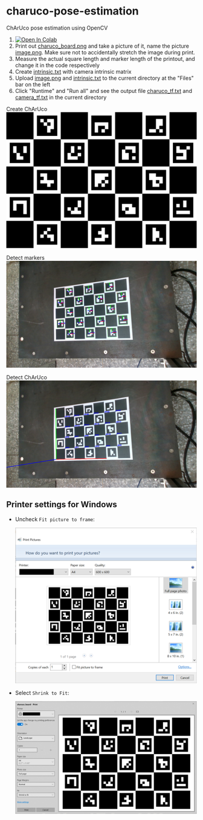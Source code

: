 # charuco-pose-estimation
ChArUco pose estimation using OpenCV

1. [![Open In Colab](https://colab.research.google.com/assets/colab-badge.svg)](https://colab.research.google.com/github/tony2guo/charuco-pose-estimation/blob/master/charuco-pose-estimation.ipynb)
1. Print out [charuco_board.png](charuco_board.png) and take a picture of it, name the picture [image.png](image.png). Make sure not to accidentally stretch the image during print.
1. Measure the actual square length and marker length of the printout, and change it in the code respectively
1. Create [intrinsic.txt](intrinsic.txt) with camera intrinsic matrix
1. Upload [image.png](image.png) and [intrinsic.txt](intrinsic.txt) to the current directory at the "Files" bar on the left
1. Click "Runtime" and "Run all" and see the output file [charuco_tf.txt](charuco_tf.txt) and [camera_tf.txt](camera_tf.txt) in the current directory


Create ChArUco
![charuco_board](images/charuco_board.png)

Detect markers
![markers](images/markers.png)

Detect ChArUco
![charuco](images/charuco.png)

## Printer settings for Windows

- Uncheck `Fit picture to frame`:

  ![printer-uncheck-fit-picture-to-frame](images/printer-uncheck-fit-picture-to-frame.png)

- Select `Shrink to Fit`:

  ![printer-select-shrink-to-fit](images/printer-select-shrink-to-fit.png)
